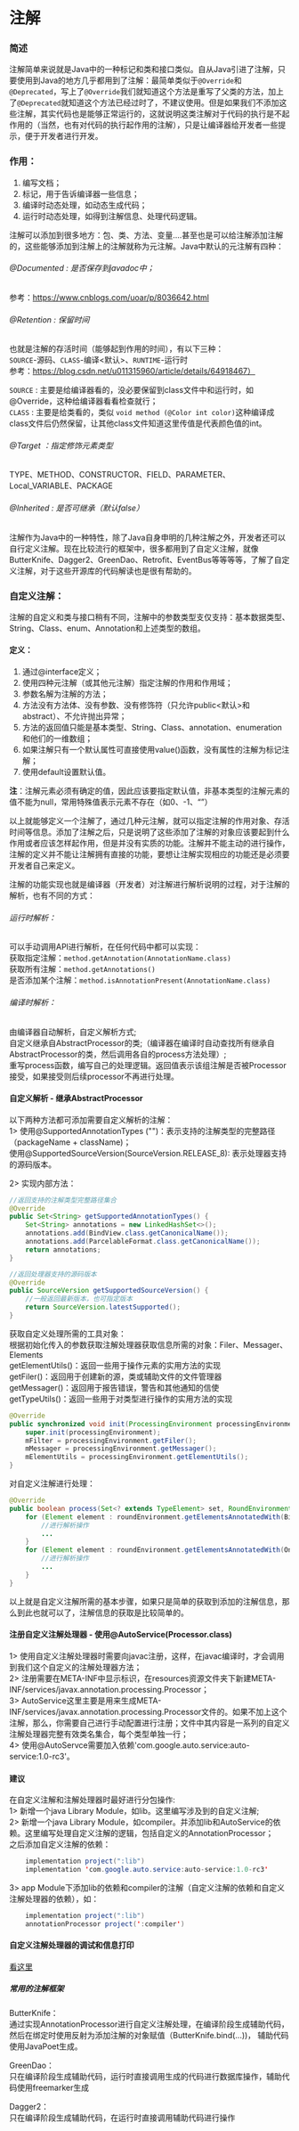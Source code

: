 # 注解
### 简述
注解简单来说就是Java中的一种标记和类和接口类似。自从Java引进了注解，只要使用到Java的地方几乎都用到了注解：最简单类似于`@Override`和`@Deprecated`，写上了`@Override`我们就知道这个方法是重写了父类的方法，加上了`@Deprecated`就知道这个方法已经过时了，不建议使用。但是如果我们不添加这些注解，其实代码也是能够正常运行的，这就说明这类注解对于代码的执行是不起作用的（当然，也有对代码的执行起作用的注解），只是让编译器给开发者一些提示，便于开发者进行开发。

### 作用：
1. 编写文档；<br>
2. 标记，用于告诉编译器一些信息；<br>
3. 编译时动态处理，如动态生成代码；<br>
4. 运行时动态处理，如得到注解信息、处理代码逻辑。

注解可以添加到很多地方：包、类、方法、变量....甚至也是可以给注解添加注解的，这些能够添加到注解上的注解就称为元注解。Java中默认的元注解有四种：
###### @Documented : 是否保存到javadoc中；
参考：https://www.cnblogs.com/uoar/p/8036642.html
###### @Retention : 保留时间


也就是注解的存活时间（能够起到作用的时间），有以下三种：<br>
`SOURCE`-源码、`CLASS`-编译<默认>、`RUNTIME`-运行时<br>
参考：https://blog.csdn.net/u011315960/article/details/64918467）<br>

`SOURCE` : 主要是给编译器看的，没必要保留到class文件中和运行时，如@Override，这种给编译器看看检查就行；<br>
`CLASS` : 主要是给类看的，类似 `void method (@Color int color)`这种编译成class文件后仍然保留，让其他class文件知道这里传值是代表颜色值的int。

###### @Target ：指定修饰元素类型
TYPE、METHOD、CONSTRUCTOR、FIELD、PARAMETER、Local_VARIABLE、PACKAGE

###### @Inherited : 是否可继承（默认false）

注解作为Java中的一种特性，除了Java自身申明的几种注解之外，开发者还可以自行定义注解。现在比较流行的框架中，很多都用到了自定义注解，就像ButterKnife、Dagger2、GreenDao、Retrofit、EventBus等等等等，了解了自定义注解，对于这些开源库的代码解读也是很有帮助的。

### 自定义注解：
注解的自定义和类与接口稍有不同，注解中的参数类型支仅支持：基本数据类型、String、Class、enum、Annotation和上述类型的数组。

#### 定义：
1. 通过@interface定义；<br>
2. 使用四种元注解（或其他元注解）指定注解的作用和作用域；
3. 参数名解为注解的方法；<br>
4. 方法没有方法体、没有参数、没有修饰符（只允许public<默认>和abstract）、不允许抛出异常；<br>
5. 方法的返回值只能是基本类型、String、Class、annotation、enumeration和他们的一维数组；<br>
6. 如果注解只有一个默认属性可直接使用value()函数，没有属性的注解为标记注解；<br>
7. 使用default设置默认值。<br>

**注**：注解元素必须有确定的值，因此应该要指定默认值，非基本类型的注解元素的值不能为null，常用特殊值表示元素不存在（如0、-1、“”）

以上就能够定义一个注解了，通过几种元注解，就可以指定注解的作用对象、存活时间等信息。添加了注解之后，只是说明了这些添加了注解的对象应该要起到什么作用或者应该怎样起作用，但是并没有实质的功能。注解并不能主动的进行操作，注解的定义并不能让注解拥有直接的功能，要想让注解实现相应的功能还是必须要开发者自己来定义。

注解的功能实现也就是编译器（开发者）对注解进行解析说明的过程，对于注解的解析，也有不同的方式：
###### 运行时解析：
可以手动调用API进行解析，在任何代码中都可以实现：<br>
获取指定注解：`method.getAnnotation(AnnotationName.class)`<br>
获取所有注解：`method.getAnnotations()`<br>
是否添加某个注解：`method.isAnnotationPresent(AnnotationName.class)`
###### 编译时解析：
由编译器自动解析，自定义解析方式;<br>
自定义继承自AbstractProcessor的类;（编译器在编译时自动查找所有继承自AbstractProcessor的类，然后调用各自的process方法处理）;<br>
重写process函数，编写自己的处理逻辑。返回值表示该组注解是否被Processor接受，如果接受则后续processor不再进行处理。

#### 自定义解析 - 继承AbstractProcessor
以下两种方法都可添加需要自定义解析的注解：<br>
1>
使用@SupportedAnnotationTypes ("")：表示支持的注解类型的完整路径（packageName + className)；<br>
使用@SupportedSourceVersion(SourceVersion.RELEASE_8): 表示处理器支持的源码版本。
	
2> 
实现内部方法：
```java
//返回支持的注解类型完整路径集合
@Override
public Set<String> getSupportedAnnotationTypes() {
    Set<String> annotations = new LinkedHashSet<>();
    annotations.add(BindView.class.getCanonicalName());
    annotations.add(ParcelableFormat.class.getCanonicalName());
    return annotations;
}

//返回处理器支持的源码版本
@Override
public SourceVersion getSupportedSourceVersion() {
    //一般返回最新版本，也可指定版本
    return SourceVersion.latestSupported();
}
```

获取自定义处理所需的工具对象：<br>
根据初始化传入的参数获取注解处理器获取信息所需的对象：Filer、Messager、Elements <br>
getElementUtils()：返回一些用于操作元素的实用方法的实现<br>
getFiler()：返回用于创建新的源，类或辅助文件的文件管理器<br>
getMessager()：返回用于报告错误，警告和其他通知的信使<br>
getTypeUtils()：返回一些用于对类型进行操作的实用方法的实现
```java
@Override
public synchronized void init(ProcessingEnvironment processingEnvironment) {
    super.init(processingEnvironment);
    mFilter = processingEnvironment.getFiler();
    mMessager = processingEnvironment.getMessager();
    mElementUtils = processingEnvironment.getElementUtils();
}
```

对自定义注解进行处理：
```java
@Override
public boolean process(Set<? extends TypeElement> set, RoundEnvironment roundEnvironment) {
	for (Element element : roundEnvironment.getElementsAnnotatedWith(BindView.class)) {
	    //进行解析操作
	    ...
	}
	for (Element element : roundEnvironment.getElementsAnnotatedWith(Onclick.class)) {
	    //进行解析操作
	    ...
	}
}
```
以上就是自定义注解所需的基本步骤，如果只是简单的获取到添加的注解信息，那么到此也就可以了，注解信息的获取是比较简单的。<br>

#### 注册自定义注解处理器 - 使用@AutoService(Processor.class)
1> 使用自定义注解处理器时需要向javac注册，这样，在javac编译时，才会调用到我们这个自定义的注解处理器方法；<br>
2> 注册需要在META-INF中显示标识，在resources资源文件夹下新建META-INF/services/javax.annotation.processing.Processor；<br>
3> AutoService这里主要是用来生成META-INF/services/javax.annotation.processing.Processor文件的。如果不加上这个注解，那么，你需要自己进行手动配置进行注册；文件中其内容是一系列的自定义注解处理器完整有效类名集合，每个类型单独一行；<br>
4> 使用@AutoServce需要加入依赖'com.google.auto.service:auto-service:1.0-rc3'。

#### 建议
在自定义注解和注解处理器时最好进行分包操作:<br>
1> 新增一个java Library Module，如lib。这里编写涉及到的自定义注解;<br>
2> 新增一个java Library Module，如compiler。并添加lib和AutoService的依赖。这里编写处理自定义注解的逻辑，包括自定义的AnnotationProcessor；<br>
之后添加自定义注解的依赖：
```java
    implementation project(":lib")
    implementation 'com.google.auto.service:auto-service:1.0-rc3'
```
3> app Module下添加lib的依赖和compiler的注解（自定义注解的依赖和自定义注解处理器的依赖），如：
```java
    implementation project(":lib")
    annotationProcessor project(':compiler')
```
#### 自定义注解处理器的调试和信息打印
[看这里](https://blog.csdn.net/tomatomas/article/details/53998585)

##### 常用的注解框架
ButterKnife：<br>
通过实现AnnotationProcessor进行自定义注解处理，在编译阶段生成辅助代码，然后在绑定时使用反射为添加注解的对象赋值（ButterKnife.bind(...))，
辅助代码使用JavaPoet生成。

GreenDao：<br>
只在编译阶段生成辅助代码，运行时直接调用生成的代码进行数据库操作，辅助代码使用freemarker生成

Dagger2：<br>
只在编译阶段生成辅助代码，在运行时直接调用辅助代码进行操作